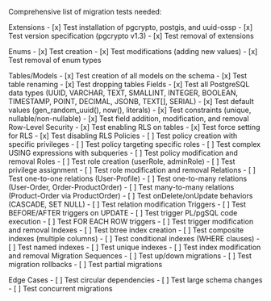 Comprehensive list of migration tests needed:

Extensions
    - [x] Test installation of pgcrypto, postgis, and uuid-ossp
    - [x] Test version specification (pgcrypto v1.3)
    - [x] Test removal of extensions

Enums
    - [x] Test creation
    - [x] Test modifications (adding new values)
    - [x] Test removal of enum types

Tables/Models
    - [x] Test creation of all models on the schema
    - [x] Test table renaming
    - [x] Test dropping tables
Fields
    - [x] Test all PostgreSQL data types (UUID, VARCHAR, TEXT, SMALLINT, INTEGER, BOOLEAN, TIMESTAMP, POINT, DECIMAL, JSONB, TEXT[], SERIAL)
    - [x] Test default values (gen_random_uuid(), now(), literals)
    - [x] Test constraints (unique, nullable/non-nullable)
    - [x] Test field addition, modification, and removal 
Row-Level Security
    - [x] Test enabling RLS on tables
    - [x] Test force setting for RLS
    - [x] Test disabling RLS
Policies
    - [ ] Test policy creation with specific privileges
    - [ ] Test policy targeting specific roles
    - [ ] Test complex USING expressions with subqueries
    - [ ] Test policy modification and removal
Roles
    - [ ] Test role creation (userRole, adminRole)
    - [ ] Test privilege assignment
    - [ ] Test role modification and removal
Relations
    - [ ] Test one-to-one relations (User-Profile)
    - [ ] Test one-to-many relations (User-Order, Order-ProductOrder)
    - [ ] Test many-to-many relations (Product-Order via ProductOrder)
    - [ ] Test onDelete/onUpdate behaviors (CASCADE, SET NULL)
    - [ ] Test relation modification
Triggers
    - [ ] Test BEFORE/AFTER triggers on UPDATE
    - [ ] Test trigger PL/pgSQL code execution
    - [ ] Test FOR EACH ROW triggers
    - [ ] Test trigger modification and removal
Indexes
    - [ ] Test btree index creation
    - [ ] Test composite indexes (multiple columns)
    - [ ] Test conditional indexes (WHERE clauses)
    - [ ] Test named indexes
    - [ ] Test unique indexes
    - [ ] Test index modification and removal
Migration Sequences
    - [ ] Test up/down migrations
    - [ ] Test migration rollbacks
    - [ ] Test partial migrations

Edge Cases
    - [ ] Test circular dependencies
    - [ ] Test large schema changes
    - [ ] Test concurrent migrations